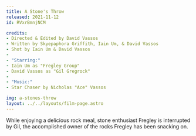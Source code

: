 ```yaml
---
title: A Stone's Throw
released: 2021-11-12
id: RVxrBmnjNCM

credits:
- Directed & Edited by David Vassos
- Written by Skyepaphora Griffith, Iain Um, & David Vassos
- Shot by Iain Um & David Vassos
-
- "Starring:"
- Iain Um as "Fregley Group"
- David Vassos as "Gil Gregrock"
-
- "Music:"
- Star Chaser by Nicholas "Ace" Vassos

img: a-stones-throw
layout: ../../layouts/film-page.astro
---
```


While enjoying a delicious rock meal, stone enthusiast Fregley is interrupted by
Gil, the accomplished owner of the rocks Fregley has been snacking on.
